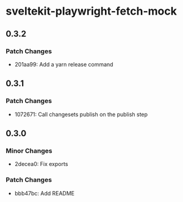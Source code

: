 # sveltekit-playwright-fetch-mock

## 0.3.2

### Patch Changes

- 201aa99: Add a yarn release command

## 0.3.1

### Patch Changes

- 1072671: Call changesets publish on the publish step

## 0.3.0

### Minor Changes

- 2decea0: Fix exports

### Patch Changes

- bbb47bc: Add README

